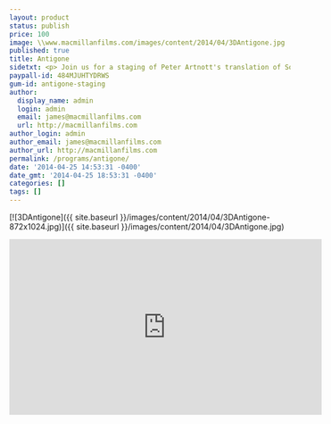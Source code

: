 ```yaml
---
layout: product
status: publish
price: 100
image: \\www.macmillanfilms.com/images/content/2014/04/3DAntigone.jpg
published: true
title: Antigone
sidetxt: <p> Join us for a staging of Peter Artnott's translation of Sophocles' Antigone - staged with marionettes.  This DVD features the remastered audio of Peter Arnott and the voice of Kelly Addyman as Antigone. Peter's translations benefited from years of live performances,  which is why they are regarded so highly as the perfect blend of scholarship and fun. DVD feature $100 </p>
paypall-id: 484MJUHTYDRWS
gum-id: antigone-staging
author:
  display_name: admin
  login: admin
  email: james@macmillanfilms.com
  url: http://macmillanfilms.com
author_login: admin
author_email: james@macmillanfilms.com
author_url: http://macmillanfilms.com
permalink: /programs/antigone/
date: '2014-04-25 14:53:31 -0400'
date_gmt: '2014-04-25 18:53:31 -0400'
categories: []
tags: []
---
```

[![3DAntigone]({{ site.baseurl }}/images/content/2014/04/3DAntigone-872x1024.jpg)]({{ site.baseurl }}/images/content/2014/04/3DAntigone.jpg)

<p><iframe width="560" height="315" src="https://www.youtube.com/embed/PIjsdS49agI?rel=0&amp;modestbranding=1&amp;autohide=1" frameborder="0" allowfullscreen></iframe></p>


